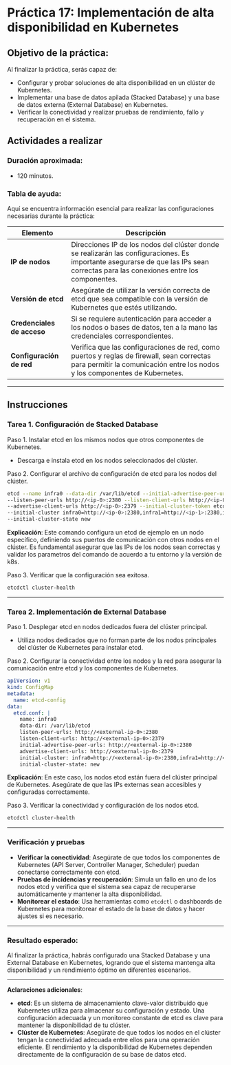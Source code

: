 # Práctica 17: Implementación de alta disponibilidad en Kubernetes

## Objetivo de la práctica:

Al finalizar la práctica, serás capaz de:

- Configurar y probar soluciones de alta disponibilidad en un clúster de Kubernetes.
- Implementar una base de datos apilada (Stacked Database) y una base de datos externa (External Database) en Kubernetes.
- Verificar la conectividad y realizar pruebas de rendimiento, fallo y recuperación en el sistema.

## Actividades a realizar

### Duración aproximada:

- 120 minutos.

### Tabla de ayuda:

Aquí se encuentra información esencial para realizar las configuraciones necesarias durante la práctica:

| Elemento                   | Descripción                                                                                                                                                                        |
| -------------------------- | ---------------------------------------------------------------------------------------------------------------------------------------------------------------------------------- |
| **IP de nodos**            | Direcciones IP de los nodos del clúster donde se realizarán las configuraciones. Es importante asegurarse de que las IPs sean correctas para las conexiones entre los componentes. |
| **Versión de etcd**        | Asegúrate de utilizar la versión correcta de etcd que sea compatible con la versión de Kubernetes que estés utilizando.                                                            |
| **Credenciales de acceso** | Si se requiere autenticación para acceder a los nodos o bases de datos, ten a la mano las credenciales correspondientes.                                                           |
| **Configuración de red**   | Verifica que las configuraciones de red, como puertos y reglas de firewall, sean correctas para permitir la comunicación entre los nodos y los componentes de Kubernetes.          |

---

## Instrucciones

### Tarea 1. Configuración de Stacked Database

Paso 1. Instalar etcd en los mismos nodos que otros componentes de Kubernetes.

- Descarga e instala etcd en los nodos seleccionados del clúster.

Paso 2. Configurar el archivo de configuración de etcd para los nodos del clúster.

```bash
etcd --name infra0 --data-dir /var/lib/etcd --initial-advertise-peer-urls http://<ip-0>:2380 \
--listen-peer-urls http://<ip-0>:2380 --listen-client-urls http://<ip-0>:2379 \
--advertise-client-urls http://<ip-0>:2379 --initial-cluster-token etcd-cluster-1 \
--initial-cluster infra0=http://<ip-0>:2380,infra1=http://<ip-1>:2380,infra2=http://<ip-2>:2380 \
--initial-cluster-state new
```

**Explicación**: Este comando configura un etcd de ejemplo en un nodo específico, definiendo sus puertos de comunicación con otros nodos en el clúster. Es fundamental asegurar que las IPs de los nodos sean correctas y validar los parametros del comando de acuerdo a tu entorno y la versión de k8s.

Paso 3. Verificar que la configuración sea exitosa.

```bash
etcdctl cluster-health
```

---

### Tarea 2. Implementación de External Database

Paso 1. Desplegar etcd en nodos dedicados fuera del clúster principal.

- Utiliza nodos dedicados que no forman parte de los nodos principales del clúster de Kubernetes para instalar etcd.

Paso 2. Configurar la conectividad entre los nodos y la red para asegurar la comunicación entre etcd y los componentes de Kubernetes.

```yaml
apiVersion: v1
kind: ConfigMap
metadata:
  name: etcd-config
data:
  etcd.conf: |
    name: infra0
    data-dir: /var/lib/etcd
    listen-peer-urls: http://<external-ip-0>:2380
    listen-client-urls: http://<external-ip-0>:2379
    initial-advertise-peer-urls: http://<external-ip-0>:2380
    advertise-client-urls: http://<external-ip-0>:2379
    initial-cluster: infra0=http://<external-ip-0>:2380,infra1=http://<external-ip-1>:2380,infra2=http://<external-ip-2>:2380
    initial-cluster-state: new
```

**Explicación**: En este caso, los nodos etcd están fuera del clúster principal de Kubernetes. Asegúrate de que las IPs externas sean accesibles y configuradas correctamente.

Paso 3. Verificar la conectividad y configuración de los nodos etcd.

```bash
etcdctl cluster-health
```

---

### Verificación y pruebas

- **Verificar la conectividad**: Asegúrate de que todos los componentes de Kubernetes (API Server, Controller Manager, Scheduler) puedan conectarse correctamente con etcd.
- **Pruebas de incidencias y recuperación**: Simula un fallo en uno de los nodos etcd y verifica que el sistema sea capaz de recuperarse automáticamente y mantener la alta disponibilidad.
- **Monitorear el estado**: Usa herramientas como `etcdctl` o dashboards de Kubernetes para monitorear el estado de la base de datos y hacer ajustes si es necesario.

---

### Resultado esperado:

Al finalizar la práctica, habrás configurado una Stacked Database y una External Database en Kubernetes, logrando que el sistema mantenga alta disponibilidad y un rendimiento óptimo en diferentes escenarios.

---

**Aclaraciones adicionales**:

- **etcd**: Es un sistema de almacenamiento clave-valor distribuido que Kubernetes utiliza para almacenar su configuración y estado. Una configuración adecuada y un monitoreo constante de etcd es clave para mantener la disponibilidad de tu clúster.
- **Clúster de Kubernetes**: Asegúrate de que todos los nodos en el clúster tengan la conectividad adecuada entre ellos para una operación eficiente. El rendimiento y la disponibilidad de Kubernetes dependen directamente de la configuración de su base de datos etcd.
